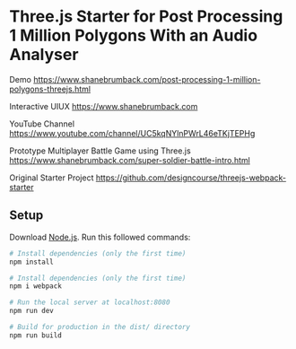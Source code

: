# Three.js Starter for Post Processing 1 Million Polygons With an Audio Analyser

Demo
https://www.shanebrumback.com/post-processing-1-million-polygons-threejs.html

Interactive UIUX 
https://www.shanebrumback.com

YouTube Channel
https://www.youtube.com/channel/UC5kqNYlnPWrL46eTKjTEPHg

Prototype Multiplayer Battle Game using Three.js
https://www.shanebrumback.com/super-soldier-battle-intro.html

Original Starter Project 
https://github.com/designcourse/threejs-webpack-starter

## Setup
Download [Node.js](https://nodejs.org/en/download/).
Run this followed commands:

``` bash
# Install dependencies (only the first time)
npm install

# Install dependencies (only the first time)
npm i webpack

# Run the local server at localhost:8080
npm run dev

# Build for production in the dist/ directory
npm run build
```
